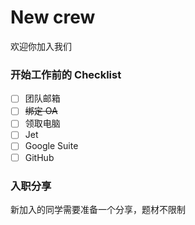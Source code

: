 # New crew

欢迎你加入我们

### 开始工作前的 Checklist
- [ ] 团队邮箱
- [ ] ~~绑定 OA~~
- [ ] 领取电脑
- [ ] Jet
- [ ] Google Suite
- [ ] GitHub

### 入职分享
新加入的同学需要准备一个分享，题材不限制
